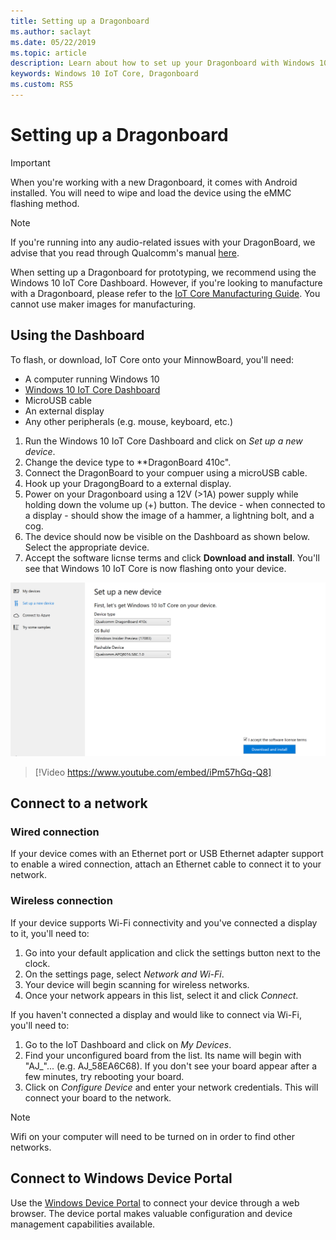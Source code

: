 ```yaml
---
title: Setting up a Dragonboard
ms.author: saclayt 
ms.date: 05/22/2019 
ms.topic: article 
description: Learn about how to set up your Dragonboard with Windows 10 IoT Core.
keywords: Windows 10 IoT Core, Dragonboard
ms.custom: RS5
---
```


# Setting up a Dragonboard

> [!IMPORTANT]
> When you're working with a new Dragonboard, it comes with Android installed. You will need to wipe and load the device using the eMMC flashing method.

> [!NOTE]
> If you're running into any audio-related issues with your DragonBoard, we advise that you read through Qualcomm's manual [here](https://developer.qualcomm.com/download/db410c/stereo-connector-and-audio-routing-application-note.pdf). 

When setting up a Dragonboard for prototyping, we recommend using the Windows 10 IoT Core Dashboard. However, if you're looking to manufacture with a Dragonboard, please refer to the [IoT Core Manufacturing Guide](https://docs.microsoft.com/en-us/windows-hardware/manufacture/iot/iot-core-manufacturing-guide). You cannot use maker images for manufacturing.

## Using the Dashboard

To flash, or download, IoT Core onto your MinnowBoard, you'll need:
* A computer running Windows 10 
* [Windows 10 IoT Core Dashboard](https://docs.microsoft.com/windows/iot-core/downloads)
* MicroUSB cable
* An external display
* Any other peripherals (e.g. mouse, keyboard, etc.)

1. Run the Windows 10 IoT Core Dashboard and click on *Set up a new device*.
2. Change the device type to **DragonBoard 410c".
3. Connect the DragonBoard to your compuer using a microUSB cable.
4. Hook up your DragongBoard to a external display.
5. Power on your Dragonboard using a 12V (>1A) power supply while holding down the volume up (+) button. The device - when connected to a display - should show the image of a hammer, a lightning bolt, and a cog.
6. The device should now be visible on the Dashboard as shown below. Select the appropriate device.
7. Accept the software licnse terms and click **Download and install**. You'll see that Windows 10 IoT Core is now flashing onto your device.

![DragonBoard in flash mode](../media/DeviceSetup/db4.png)

> [!Video https://www.youtube.com/embed/iPm57hGq-Q8]

## Connect to a network
### Wired connection
If your device comes with an Ethernet port or USB Ethernet adapter support to enable a wired connection, attach an Ethernet cable to connect it to your network.

### Wireless connection
If your device supports Wi-Fi connectivity and you've connected a display to it, you'll need to:

1. Go into your default application and click the settings button next to the clock.
2. On the settings page, select _Network and Wi-Fi_.
3. Your device will begin scanning for wireless networks.
4. Once your network appears in this list, select it and click _Connect_.

If you haven't connected a display and would like to connect via Wi-Fi, you'll need to:

1. Go to the IoT Dashboard and click on _My Devices_.
2. Find your unconfigured board from the list. Its name will begin with "AJ_"... (e.g. AJ_58EA6C68). If you don't see your board appear after a few minutes, try rebooting your board.
3. Click on _Configure Device_ and enter your network credentials. This will connect your board to the network.

> [!NOTE]
> Wifi on your computer will need to be turned on in order to find other networks.

## Connect to Windows Device Portal

Use the [Windows Device Portal](../../manage-your-device/DevicePortal.md) to connect your device through a web browser. The device portal makes valuable configuration and device management capabilities available. 

